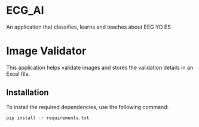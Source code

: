 # ECG_AI
An application that classifies, learns and teaches about EEG
YD ES

# Image Validator

This application helps validate images and stores the validation details in an Excel file.

## Installation

To install the required dependencies, use the following command:

```bash
pip install -r requirements.txt


